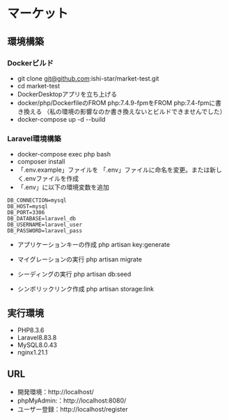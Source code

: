 # マーケット
## 環境構築
### Dockerビルド
- git clone git@github.com:ishi-star/market-test.git
- cd market-test
- DockerDesktopアプリを立ち上げる
- docker/php/DockerfileのFROM php:7.4.9-fpmをFROM php:7.4-fpmに書き換える
（私の環境の影響なのか書き換えないとビルドできませんでした）
- docker-compose up -d --build
### Laravel環境構築
- docker-compose exec php bash
- composer install
- 「.env.example」ファイルを 「.env」ファイルに命名を変更。または新しく.envファイルを作成
- 「.env」に以下の環境変数を追加
```
DB_CONNECTION=mysql
DB_HOST=mysql
DB_PORT=3306
DB_DATABASE=laravel_db
DB_USERNAME=laravel_user
DB_PASSWORD=laravel_pass
```
- アプリケーションキーの作成
php artisan key:generate

- マイグレーションの実行
php artisan migrate

- シーディングの実行
php artisan db:seed

- シンボリックリンク作成
php artisan storage:link

## 実行環境
- PHP8.3.6
- Laravel8.83.8
- MySQL8.0.43
- nginx1.21.1

## URL
- 開発環境：http://localhost/
- phpMyAdmin:：http://localhost:8080/
- ユーザー登録：http://localhost/register